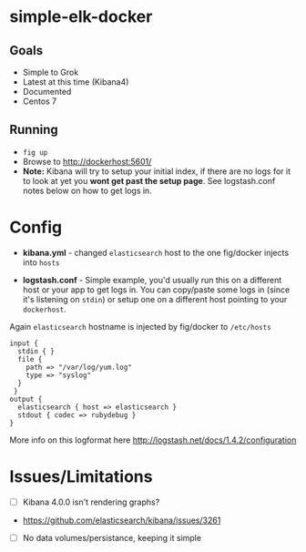 # simple-elk-docker

## Goals
* Simple to Grok
* Latest at this time (Kibana4)
* Documented
* Centos 7

## Running
* `fig up`
* Browse to <http://dockerhost:5601/>
* **Note:** Kibana will try to setup your initial index, if there are no logs for it to look at yet you **wont get past the setup page**. See logstash.conf notes below on how to get logs in.

# Config
* **kibana.yml** - changed `elasticsearch` host to the one fig/docker injects into `hosts`

* **logstash.conf** - Simple example, you'd usually run this on a different host or your app to get logs in. You can copy/paste some logs in (since it's listening on `stdin`) or setup one on a different host pointing to your `dockerhost`.

 Again `elasticsearch` hostname is injected by fig/docker to `/etc/hosts`

```
input {
  stdin { }
  file {
    path => "/var/log/yum.log"
    type => "syslog"
  }
 }
output {
  elasticsearch { host => elasticsearch }
  stdout { codec => rubydebug }
}
```
 More info on this logformat here  http://logstash.net/docs/1.4.2/configuration

# Issues/Limitations
- [ ] Kibana 4.0.0 isn't rendering graphs?
 - https://github.com/elasticsearch/kibana/issues/3261
- [ ] No data volumes/persistance, keeping it simple
